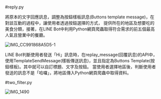 #reply.py


將原本的文字回應訊息，調整為按鈕樣板訊息(Buttons template message)，在對談互動的過程中，讓使用者透過按鈕選擇的方式，
提供所在的地區及想要吃的美食分類，接著，在LINE Bot中利用Python網頁爬蟲取得符合需求的前五個最高人氣且營業中的餐廳。

![IMG_CC991868A5D5-1](https://user-images.githubusercontent.com/102644365/201522838-94615b5a-3118-4bb6-a9f9-eb0032bb6062.jpeg)

LINE Bot判斷使用者發送「Hi」訊息時，在replay_message(回覆訊息)的API中，使用TemplateSendMessage(樣板傳送訊息)，並且指定為Buttons Template(按鈕樣板)。其中就可以自訂標題、文字及按鈕。
當使用者選擇地區後，判斷使用者發送的訊息不是「哈囉」，將地區傳入Python網頁爬蟲中取得資料。


#two_filter.py

![IMG_1490](https://user-images.githubusercontent.com/102644365/201524692-a405257b-c04d-4cd6-8689-c1f261cfb6d3.PNG)
